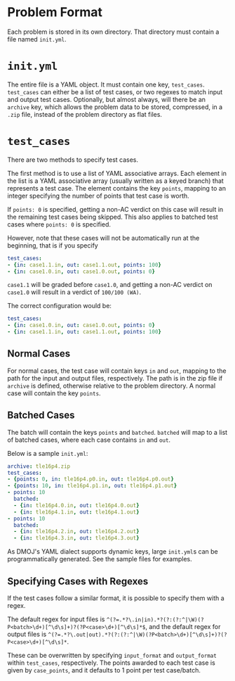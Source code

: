 # Problem Format
Each problem is stored in its own directory. That directory must contain a file named `init.yml`.

# `init.yml`
The entire file is a YAML object.
It must contain one key, `test_cases`.
`test_cases` can either be a list of test cases, or two regexes to match input and output test cases.
Optionally, but almost always, will there be an `archive` key, which allows the problem data to be stored, compressed, in a `.zip` file, instead of the problem directory as flat files.

# `test_cases`
There are two methods to specify test cases.

The first method is to use a list of YAML associative arrays.
Each element in the list is a YAML associative array (usually written as a keyed branch) that represents a test case. The element contains the key `points`, mapping to an integer specifying the number of points that test case is worth.

If `points: 0` is specified, getting a non-AC verdict on this case will result in the remaining test cases being skipped.
This also applies to batched test cases where `points: 0` is specified.

However, note that these cases will not be automatically run at the beginning, that is if you specify

```yaml
test_cases:
- {in: case1.1.in, out: case1.1.out, points: 100}
- {in: case1.0.in, out: case1.0.out, points: 0}
```

`case1.1` will be graded before `case1.0`, and getting a non-AC verdict on `case1.0` will result in a verdict of `100/100 (WA)`.

The correct configuration would be:

```yaml
test_cases:
- {in: case1.0.in, out: case1.0.out, points: 0}
- {in: case1.1.in, out: case1.1.out, points: 100}
```

## Normal Cases
For normal cases, the test case will contain keys `in` and `out`, mapping to the path for the input and output files, respectively. The path is in the zip file if `archive` is defined, otherwise relative to the problem directory. A normal case will contain the key `points`.

## Batched Cases
The batch will contain the keys `points` and `batched`. `batched` will map to a list of batched cases, where each case contains `in` and `out`.

Below is a sample `init.yml`:

```yaml
archive: tle16p4.zip
test_cases:
- {points: 0, in: tle16p4.p0.in, out: tle16p4.p0.out}
- {points: 10, in: tle16p4.p1.in, out: tle16p4.p1.out}
- points: 10
  batched:
  - {in: tle16p4.0.in, out: tle16p4.0.out}
  - {in: tle16p4.1.in, out: tle16p4.1.out}
- points: 10
  batched:
  - {in: tle16p4.2.in, out: tle16p4.2.out}
  - {in: tle16p4.3.in, out: tle16p4.3.out}

```

As DMOJ's YAML dialect supports dynamic keys, large `init.yml`s can be programmatically generated.
See the sample files for examples.

## Specifying Cases with Regexes
If the test cases follow a similar format, it is possible to specify them with a regex.

The default regex for input files is `^(?=.*?\.in|in).*?(?:(?:^|\W)(?P<batch>\d+)[^\d\s]+)?(?P<case>\d+)[^\d\s]*$`, and the default regex for output files is `^(?=.*?\.out|out).*?(?:(?:^|\W)(?P<batch>\d+)[^\d\s]+)?(?P<case>\d+)[^\d\s]*`.

These can be overwritten by specifying `input_format` and `output_format` within `test_cases`, respectively.
The points awarded to each test case is given by `case_points`, and it defaults to 1 point per test case/batch.
